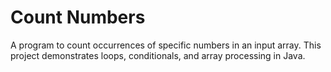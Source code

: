 # Count Numbers
 A program to count occurrences of specific numbers in an input array. This project demonstrates loops, conditionals, and array processing in Java.
